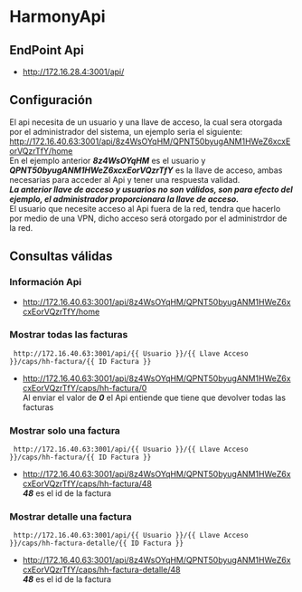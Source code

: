 # HarmonyApi


## EndPoint Api
- http://172.16.28.4:3001/api/

## Configuración
El api necesita de un usuario y una llave de acceso, la cual sera otorgada por el administrador del sistema, un ejemplo seria el siguiente:
http://172.16.40.63:3001/api/8z4WsOYqHM/QPNT50byugANM1HWeZ6xcxEorVQzrTfY/home <br>
En el ejemplo anterior ***8z4WsOYqHM*** es el usuario y ***QPNT50byugANM1HWeZ6xcxEorVQzrTfY*** es la llave de acceso, ambas necesarias para acceder al Api y tener una respuesta validad.<br>
***La anterior llave de acceso y usuarios no son válidos, son para efecto del ejemplo, el administrador proporcionara la llave de acceso.***  <br>
El usuario que necesite acceso al Api fuera de la red, tendra que hacerlo por medio de una VPN, dicho acceso será otorgado por el administrdor de la red.

## Consultas válidas

### Información Api
- http://172.16.40.63:3001/api/8z4WsOYqHM/QPNT50byugANM1HWeZ6xcxEorVQzrTfY/home

### Mostrar todas las facturas
~~~
 http://172.16.40.63:3001/api/{{ Usuario }}/{{ Llave Acceso }}/caps/hh-factura/{{ ID Factura }}
~~~
- http://172.16.40.63:3001/api/8z4WsOYqHM/QPNT50byugANM1HWeZ6xcxEorVQzrTfY/caps/hh-factura/0 <br>
Al enviar el valor de ***0*** el Api entiende que tiene que devolver todas las facturas

### Mostrar solo una factura
~~~
 http://172.16.40.63:3001/api/{{ Usuario }}/{{ Llave Acceso }}/caps/hh-factura/{{ ID Factura }}
~~~
- http://172.16.40.63:3001/api/8z4WsOYqHM/QPNT50byugANM1HWeZ6xcxEorVQzrTfY/caps/hh-factura/48 <br>
***48*** es el id de la factura


### Mostrar detalle una factura
~~~
 http://172.16.40.63:3001/api/{{ Usuario }}/{{ Llave Acceso }}/caps/hh-factura-detalle/{{ ID Factura }}
~~~
- http://172.16.40.63:3001/api/8z4WsOYqHM/QPNT50byugANM1HWeZ6xcxEorVQzrTfY/caps/hh-factura-detalle/48 <br>
***48*** es el id de la factura
